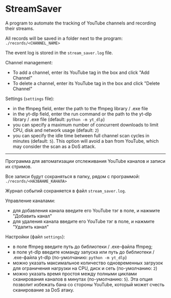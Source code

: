 # StreamSaver

A program to automate the tracking of YouTube channels and recording their streams.

All records will be saved in a folder next to the program: `./records/<CHANNEL_NAME>`

The event log is stored in the `stream_saver.log` file.

Channel management:
- To add a channel, enter its YouTube tag in the box and click "Add Channel"
- To delete a channel, enter its YouTube tag in the box and click "Delete Channel"

Settings (`settings` file):
- in the ffmpeg field, enter the path to the ffmpeg library / .exe file
- in the yt-dlp field, enter the run command or the path to the yt-dlp library / .exe file (default: `python -m yt_dlp`)
- you can specify a maximum number of concurrent downloads to limit CPU, disk and network usage (default: `2`)
- you can specify the idle time between full channel scan cycles in minutes (default: `5`). This option will avoid a ban from YouTube, which may consider the scan as a DoS attack.

---

Программа для автоматизации отслеживания YouTube каналов и записи их стримов.

Все записи будут сохраняться в папку, рядом с программой: `./records/<НАЗВАНИЕ_КАНАЛА>`

Журнал событий сохраняется в файл `stream_saver.log`.

Управление каналами:
- для добавления канала введите его YouTube тэг в поле, и нажмите "Добавить канал"
- для удаления канала введите его YouTube тэг в поле, и нажмите "Удалить канал"

Настройки (файл `settings`):
- в поле ffmpeg введите путь до библиотеки / .exe-файла ffmpeg;
- в поле yt-dlp введите команду запуска или путь до библиотеки / .exe-файла yt-dlp (по-умолчанию: `python -m yt_dlp`)
- можно указать максимальное количество одновременных загрузок для ограничения нагрузки на CPU, диск и сеть (по-умолчанию: `2`)
- можно указать время простоя между полными циклами сканирования каналов в минутах (по-умолчанию: `5`). Эта опция позволит избежать бана со стороны YouTube, который может счесть сканирование за DoS атаку.
